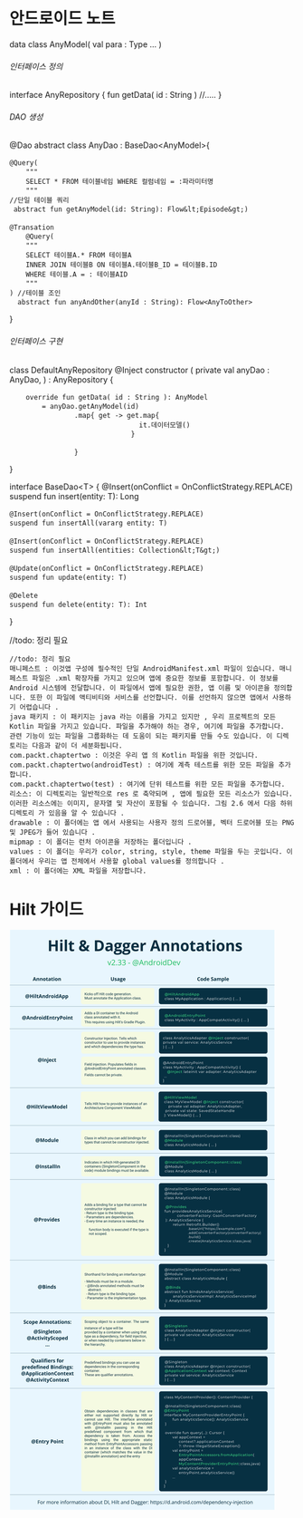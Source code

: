 # 안드로이드 노트

<procedure title="구성 요소">

<procedure title="Model">
<tabs>
<tab title="Model">
<code-block lang="kotlin">
data class AnyModel( val para : Type
                      ...            )
</code-block>
</tab>
<tab title="Repository">
<h6>인터페이스 정의</h6>
<code-block lang="kotlin">
interface AnyRepository {
    fun getData( id : String )
    //.....
}
</code-block>

<h6>DAO 생성</h6>
<code-block lang="kotlin">
@Dao
abstract class AnyDao : BaseDao&lt;AnyModel&gt;{
   
    @Query(
        """
        SELECT * FROM 테이블네임 WHERE 컬럼네임 = :파라미터명
        """
    //단일 테이블 쿼리
     abstract fun getAnyModel(id: String): Flow&lt;Episode&gt;)
    
    @Transation
        @Query(
        """
        SELECT 테이블A.* FROM 테이블A
        INNER JOIN 테이블B ON 테이블A.테이블B_ID = 테이블B.ID
        WHERE 테이블.A = : 테이블AID
        """
    ) //테이블 조인
      abstract fun anyAndOther(anyId : String): Flow<AnyToOther>
}
</code-block>

<h6> 인터페이스 구현</h6>
<code-block lang="kotlin">
class DefaultAnyRepository @Inject constructor ( 
    private val anyDao : AnyDao, ) : AnyRepository {

        override fun getData( id : String ): AnyModel 
            = anyDao.getAnyModel(id)
                    .map{ get -> get.map{
                                    it.데이터모델()
                                  }
                    
                    }
}

</code-block>
</tab>
<tab title="BaseDao">
<code-block lang="kotlin">
interface BaseDao&lt;T&gt; {
    @Insert(onConflict = OnConflictStrategy.REPLACE)
    suspend fun insert(entity: T): Long

    @Insert(onConflict = OnConflictStrategy.REPLACE)
    suspend fun insertAll(vararg entity: T)

    @Insert(onConflict = OnConflictStrategy.REPLACE)
    suspend fun insertAll(entities: Collection&lt;T&gt;)

    @Update(onConflict = OnConflictStrategy.REPLACE)
    suspend fun update(entity: T)

    @Delete
    suspend fun delete(entity: T): Int
}
</code-block>
</tab>
</tabs>
</procedure>



<procedure title="ViewModel">

</procedure>

<procedure title="View">

</procedure>

</procedure>

//todo: 정리 필요
```
//todo: 정리 필요
매니페스트 : 이것앱 구성에 필수적인 단일 AndroidManifest.xml 파일이 있습니다. 매니페스트 파일은 .xml 확장자를 가지고 있으며 앱에 중요한 정보를 포함합니다. 이 정보를 Android 시스템에 전달합니다. 이 파일에서 앱에 필요한 권한, 앱 이름 및 아이콘을 정의합니다. 또한 이 파일에 액티비티와 서비스를 선언합니다. 이를 선언하지 않으면 앱에서 사용하기 어렵습니다 .
java 패키지 : 이 패키지는 java 라는 이름을 가지고 있지만 , 우리 프로젝트의 모든 Kotlin 파일을 가지고 있습니다. 파일을 추가해야 하는 경우, 여기에 파일을 추가합니다. 관련 기능이 있는 파일을 그룹화하는 데 도움이 되는 패키지를 만들 수도 있습니다. 이 디렉토리는 다음과 같이 더 세분화됩니다.
com.packt.chaptertwo : 이것은 우리 앱 의 Kotlin 파일을 위한 것입니다.
com.packt.chaptertwo(androidTest) : 여기에 계측 테스트를 위한 모든 파일을 추가합니다.
com.packt.chaptertwo(test) : 여기에 단위 테스트를 위한 모든 파일을 추가합니다.
리소스: 이 디렉토리는 일반적으로 res 로 축약되며 , 앱에 필요한 모든 리소스가 있습니다. 이러한 리소스에는 이미지, 문자열 및 자산이 포함될 수 있습니다. 그림 2.6 에서 다음 하위 디렉토리 가 있음을 알 수 있습니다 .
drawable : 이 폴더에는 앱 에서 사용되는 사용자 정의 드로어블, 벡터 드로어블 또는 PNG 및 JPEG가 들어 있습니다 .
mipmap : 이 폴더는 런처 아이콘을 저장하는 폴더입니다 .
values : 이 폴더는 우리가 color, string, style, theme 파일을 두는 곳입니다. 이 폴더에서 우리는 앱 전체에서 사용할 global values를 정의합니다 .
xml : 이 폴더에는 XML 파일을 저장합니다.
```
# Hilt 가이드
<img src="../asset/hilt-annotations.png" alt="Alt text" />



